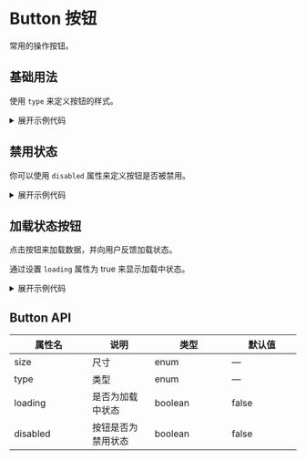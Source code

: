 <script setup>
import Basic from './component/Basic.vue'
import Disabled from './component/Disabled.vue'
import Loading from './component/Loading.vue'
</script>

# Button 按钮

常用的操作按钮。

## 基础用法

使用 `type` 来定义按钮的样式。

<div class="example">
 <Basic/>
</div>

<details>
<summary>展开示例代码</summary>

```vue
<template>
  <div>
    <a-button>default</a-button>
    <a-button type="primary">primary</a-button>
    <a-button type="success">success</a-button>
    <a-button type="warning">warning</a-button>
    <a-button type="danger">error</a-button>
    <a-button type="info">info</a-button>
  </div>
</template>
<script lang="ts" setup>
import { YButton } from "amu-ui";
</script>
```

</details>

## 禁用状态

你可以使用 `disabled` 属性来定义按钮是否被禁用。

<div class="example">
 <Disabled/>
</div>

<details>
<summary>展开示例代码</summary>

```vue
<template>
  <a-button disabled>default</a-button>
  <a-button disabled type="primary">primary</a-button>
  <a-button disabled type="success">success</a-button>
  <a-button disabled type="warning">warning</a-button>
  <a-button disabled type="danger">error</a-button>
  <a-button disabled type="info">info</a-button>
</template>
```

</details>

## 加载状态按钮

点击按钮来加载数据，并向用户反馈加载状态。

通过设置 `loading` 属性为 true 来显示加载中状态。

<div class="example">
 <Loading/>
</div>

<details>
<summary>展开示例代码</summary>

```vue
<template>
  <a-button disabled>default</a-button>
  <a-button disabled type="primary">primary</a-button>
  <a-button disabled type="success">success</a-button>
  <a-button disabled type="warning">warning</a-button>
  <a-button disabled type="danger">error</a-button>
  <a-button disabled type="info">info</a-button>
</template>
```

</details>

## Button API

| 属性名   | 说明               | 类型    | 默认值 |
| -------- | ------------------ | ------- | ------ |
| size     | 尺寸               | enum    | —      |
| type     | 类型               | enum    | —      |
| loading  | 是否为加载中状态   | boolean | false  |
| disabled | 按钮是否为禁用状态 | boolean | false  |

<style>
  table td {
      width:200px
  }
</style>
